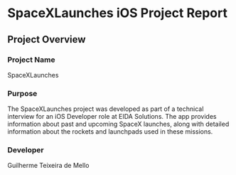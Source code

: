 # SpaceXLaunches iOS Project Report

## Project Overview

### Project Name
SpaceXLaunches

### Purpose
The SpaceXLaunches project was developed as part of a technical interview for an iOS Developer role at EIDA Solutions. The app provides information about past and upcoming SpaceX launches, along with detailed information about the rockets and launchpads used in these missions.

### Developer
Guilherme Teixeira de Mello
